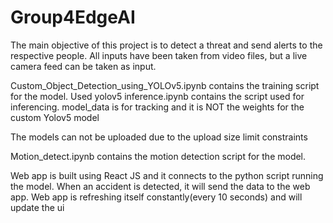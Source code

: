# Group4EdgeAI

The main objective of this project is to detect a threat and send alerts to the respective people.
All inputs have been taken from video files, but a live camera feed can be taken as input.

Custom_Object_Detection_using_YOLOv5.ipynb contains the training script for the model. Used yolov5
inference.ipynb contains the script used for inferencing.
model_data is for tracking and it is NOT the weights for the custom Yolov5 model

The models can not be uploaded due to the upload size limit constraints

Motion_detect.ipynb contains the motion detection script for the model.  

Web app is built using React JS and it connects to the python script running the model.
When an accident is detected, it will send the data to the web app.
Web app is refreshing itself constantly(every 10 seconds) and will update the ui
